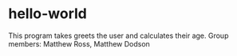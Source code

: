 # hello-world
This program takes greets the user and calculates their age.
Group members: Matthew Ross, Matthew Dodson
